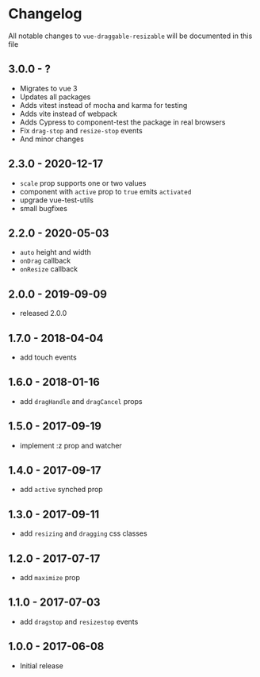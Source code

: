 # Changelog

All notable changes to `vue-draggable-resizable` will be documented in this file

## 3.0.0 - ?
- Migrates to vue 3
- Updates all packages
- Adds vitest instead of mocha and karma for testing
- Adds vite instead of webpack
- Adds Cypress to component-test the package in real browsers
- Fix `drag-stop` and `resize-stop` events
- And minor changes

## 2.3.0 - 2020-12-17
- `scale` prop supports one or two values
- component with `active` prop to `true` emits `activated`
- upgrade vue-test-utils
- small bugfixes

## 2.2.0 - 2020-05-03
- `auto` height and width
- `onDrag` callback
- `onResize` callback

## 2.0.0 - 2019-09-09
- released 2.0.0

## 1.7.0 - 2018-04-04
- add touch events

## 1.6.0 - 2018-01-16
- add `dragHandle` and `dragCancel` props

## 1.5.0 - 2017-09-19
- implement :z prop and watcher

## 1.4.0 - 2017-09-17
- add `active` synched prop

## 1.3.0 - 2017-09-11
- add `resizing` and `dragging` css classes

## 1.2.0 - 2017-07-17
- add `maximize` prop

## 1.1.0 - 2017-07-03
- add `dragstop` and `resizestop` events

## 1.0.0 - 2017-06-08
- Initial release
